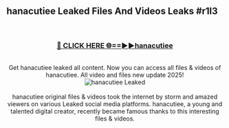 ## hanacutiee Leaked Files And Videos Leaks #r1l3
<br>
<div align="center">
<h3><a href="https://watchclip.my.id/hanacutiee" rel="nofollow">🔴 CLICK HERE 🌐==►►hanacutiee</a></h3>
<br>
Get hanacutiee leaked all content. Now you can access all files & videos of hanacutiee. All video and files new update 2025!
<br>
<a href="https://watchclip.my.id/hanacutiee" rel="nofollow" data-target="animated-image.originalLink"><img src="https://i.ibb.co.com/WyWwxjT/player-gif2.gif" alt="hanacutiee Leaked" style="max-width: 100%; display: inline-block;" data-target="animated-image.originalImage"></a>
<br><br>
hanacutiee original files & videos took the internet by storm and amazed viewers on various Leaked social media platforms. hanacutiee, a young and talented digital creator, recently became famous thanks to this interesting files & videos.
</div>
<br>